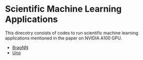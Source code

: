 # Scientific Machine Learning Applications 

This direcotry consists of codes to run scientific machine learning applications mentioned in the paper on NVIDIA A100 GPU.
+ [BragNN](./BragNN/)
+ [Uno](./Uno/)
